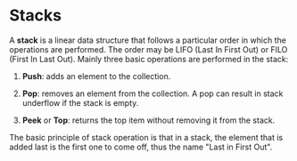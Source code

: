 # Stacks

A **stack** is a linear data structure that follows a particular order in which the operations are performed. The order may be LIFO (Last In First Out) or FILO (First In Last Out). Mainly three basic operations are performed in the stack:

1. **Push**: adds an element to the collection.

2. **Pop**: removes an element from the collection. A pop can result in stack underflow if the stack is empty.

3. **Peek** or **Top**: returns the top item without removing it from the stack.

The basic principle of stack operation is that in a stack, the element that is added last is the first one to come off, thus the name "Last in First Out".